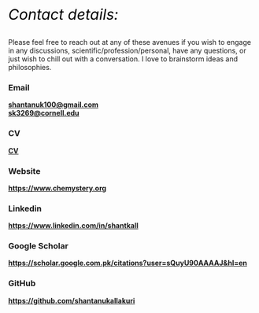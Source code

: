 <p style="font-size:30px; color:#000000;"><i>Contact details:</i></p>

<p>Please feel free to reach out at any of these avenues if you wish to engage in any discussions, scientific/profession/personal, have any questions, or just wish to chill out with a conversation. I love to brainstorm ideas and philosophies.</p> 

### Email
<b>[shantanuk100@gmail.com](mailto:shantanuk100@gmail.com)</b> <br/>
<b>[sk3269@cornell.edu](mailto:sk3269@cornell.edu)</b>

### CV
<a href="https://drive.google.com/file/d/1UP9VO3A0AUTYGcQjtcNXoxcLt7AAJW9O/view?usp=sharing" title="CV" target="_blank"><b>CV</b></a>
<!--- ### Cellphone
<b>[+1-607-216-2577]()</b> (primary) <b><u>or<br/></u></b> <b>[+1-408-418-6539]()</b> (alternate)-->

### Website
<!--- <a href="https://www.skallakuri.com" title="www.skallakuri.com" target="_blank"><b>https://www.skallakuri.com</b></a><br/>-->
<a href="https://www.chemystery.org" title="www.chemystery.org" target="_blank"><b>https://www.chemystery.org</b></a>

### Linkedin
<a href="https://www.linkedin.com/in/shantkall" title="LinkedIn" target="_blank"><b>https://www.linkedin.com/in/shantkall</b></a>

### Google Scholar
<a href="https://scholar.google.com.pk/citations?user=sQuyU90AAAAJ&hl=en" title="Google Scholar" target="_blank"><b>https://scholar.google.com.pk/citations?user=sQuyU90AAAAJ&hl=en</b></a><br/>

### GitHub
<a href="https://github.com/shantanukallakuri" title="GitHub" target="_blank"><b>https://github.com/shantanukallakuri</b></a>
